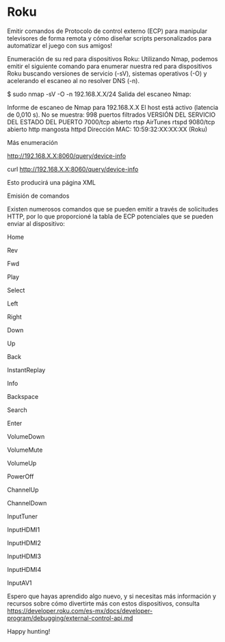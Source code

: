 # Roku

Emitir comandos de Protocolo de control externo (ECP) para manipular televisores de forma remota y cómo diseñar scripts personalizados para automatizar el juego con sus amigos!


Enumeración de su red para dispositivos Roku:
Utilizando Nmap, podemos emitir el siguiente comando para enumerar nuestra red para dispositivos Roku buscando versiones de servicio (-sV), sistemas operativos (-O) y acelerando el escaneo al no resolver DNS (-n).

$ sudo nmap -sV -O -n 192.168.X.X/24
Salida del escaneo Nmap:

Informe de escaneo de Nmap para 192.168.X.X
El host está activo (latencia de 0,010 s).
No se muestra: 998 puertos filtrados
VERSIÓN DEL SERVICIO DEL ESTADO DEL PUERTO
7000/tcp abierto rtsp AirTunes rtspd
9080/tcp abierto http mangosta httpd
Dirección MAC: 10:59:32:XX:XX:XX (Roku)


Más enumeración


http://192.168.X.X:8060/query/device-info

curl http://192.168.X.X:8060/query/device-info


Esto producirá una página XML



Emisión de comandos


Existen numerosos comandos que se pueden emitir a través de solicitudes HTTP, por lo que proporcioné la tabla de ECP potenciales que se pueden enviar al dispositivo:


  Home
  
  Rev
  
  Fwd
  
  Play
  
  Select
  
  Left
  
  Right
  
  Down
  
  Up
  
  Back
  
  InstantReplay
  
  Info
  
  Backspace
  
  Search
  
  Enter
  
  
  VolumeDown
  
  VolumeMute
  
  VolumeUp
  
  PowerOff
  
  
  ChannelUp
  
  ChannelDown
  
  
  
  InputTuner
  
  InputHDMI1
  
  InputHDMI2
  
  InputHDMI3
  
  InputHDMI4
  
  InputAV1


Espero que hayas aprendido algo nuevo, y si necesitas más información y recursos sobre cómo divertirte más con estos dispositivos, consulta
https://developer.roku.com/es-mx/docs/developer-program/debugging/external-control-api.md

Happy hunting!
